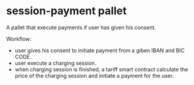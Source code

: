 # session-payment pallet

A pallet that execute payments if user has given his consent.

Workflow:
  - user gives his consent to initiate payment from a giben IBAN and BIC CODE.
  - user execute a charging session.
  - when charging session is finished, a tariff smart contract calculate the price of the charging session and 
    initiate a payment for the user. 

